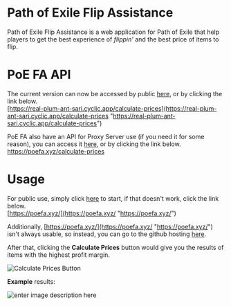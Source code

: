 # Path of Exile Flip Assistance

Path of Exile Flip Assistance is a web application for Path of Exile that help players to get the best experience of *flippin'* and the best price of items to flip.


# PoE FA API

The current version can now be accessed by public [here](https://real-plum-ant-sari.cyclic.app/calculate-prices), or by clicking the link below.  
[https://real-plum-ant-sari.cyclic.app/calculate-prices](https://real-plum-ant-sari.cyclic.app/calculate-prices "https://real-plum-ant-sari.cyclic.app/calculate-prices")

PoE FA also have an API for Proxy Server use (if you need it for some reason), you can access it [here](https://poefa.xyz/calculate-prices), or by clicking the link below.
https://poefa.xyz/calculate-prices

# Usage

For public use, simply click [here](https://poefa.xyz/) to start, if that doesn't work, click the link below.  
[https://poefa.xyz/](https://poefa.xyz/ "https://poefa.xyz/")

Additionally, [https://poefa.xyz/](https://poefa.xyz/ "https://poefa.xyz/") isn't always usable, so instead, you can go to the github hosting [here](https://zappurenfuro.github.io/PoE-FA.github.io/).

After that, clicking the **Calculate Prices** button would give you the results of items with the highest profit margin.

![Calculate Prices Button](https://i.imgur.com/FEuShHO.png)

**Example** results:

![enter image description here](https://i.imgur.com/9Jt96hT.png)

